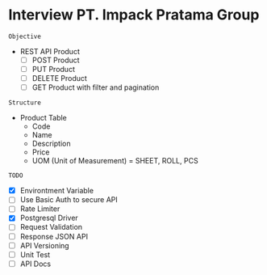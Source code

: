 # Interview PT. Impack Pratama Group

`` Objective ``

- REST API Product
  - [ ] POST Product
  - [ ] PUT Product
  - [ ] DELETE Product
  - [ ] GET Product with filter and pagination

`` Structure ``

- Product Table
  - Code
  - Name
  - Description
  - Price
  - UOM (Unit of Measurement) = SHEET, ROLL, PCS

`` TODO ``

- [x] Environtment Variable
- [ ] Use Basic Auth to secure API
- [ ] Rate Limiter
- [x] Postgresql Driver
- [ ] Request Validation
- [ ] Response JSON API
- [ ] API Versioning
- [ ] Unit Test
- [ ] API Docs

